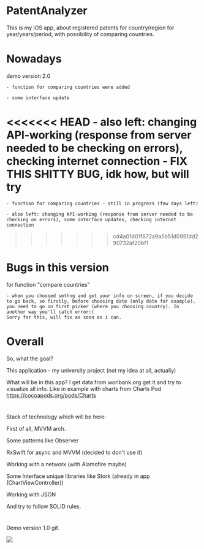 # PatentAnalyzer
This is my  iOS app, about registered patents for country/region for year/years/period, with possibility of comparing countries. 

# Nowadays
demo version 2.0 

    - function for comparing countries were added
    
    - some interface update
    
<<<<<<< HEAD
    - also left: changing API-working (response from server needed to be checking on errors), checking internet connection
    - FIX THIS SHITTY BUG, idk how, but will try
=======
    - function for comparing countries - still in progress (few days left)
    
    - also left: changing API-working (response from server needed to be checking on errors), some interface updates, checking internet connection
>>>>>>> cd4a01d01f872a9a5b51d0951dd290732af20bf1

# Bugs in this version
for function "compare countries"
    
    - when you choosed smthng and got your info on screen, if you decide to go back, so firstly, before choosing date (only date for example), you need to go on first picker (where you choosing country). In another way you'll catch error:(
    Sorry for this, will fix as soon as i can.
    
# Overall

So, what the goal?

This application - my university project (not my idea at all, actually)

What will be in this app?
I get data from worlbank.org get it and try to visualize all info.
Like in example with charts from Charts Pod https://cocoapods.org/pods/Charts
#
Stack of technology which will be here:
  
  First of all, MVVM arch.
  
  Some patterns like Observer
  
  RxSwift for async and MVVM (decided to don't use it)
  
  Working with a network (with Alamofire maybe)
  
  Some Interface unique libraries like Stork (already in app (ChartViewController))
  
  Working with JSON
  
  And try to follow SOLID rules.
#
  
Demo version 1.0 gif.

![](PatentAnalyzer.gif)

